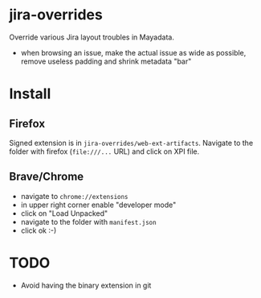 # jira-overrides

Override various Jira layout troubles in Mayadata.

- when browsing an issue, make the actual issue as wide as possible, remove useless padding and shrink metadata "bar"

# Install

## Firefox

Signed extension is in `jira-overrides/web-ext-artifacts`. Navigate to the folder with firefox (`file:///...` URL) and click on XPI file.

## Brave/Chrome

- navigate to `chrome://extensions`
- in upper right corner enable "developer mode"
- click on "Load Unpacked"
- navigate to the folder with `manifest.json`
- click ok :-)

# TODO

- Avoid having the binary extension in git
